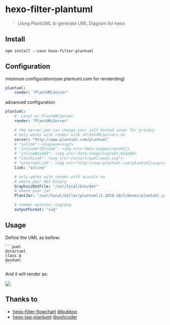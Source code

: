 # hexo-filter-plantuml

> Using PlantUML to generate UML Diagram for hexo

## Install

```
npm install --save hexo-filter-plantuml
```

## Configuration


minimum configuration(use plantuml.com for renderding)

```yaml
plantuml:
    render: "PlantUMLServer"
```

advanced configuration


```yaml
plantuml:
    #  Local or PlantUMLServer.
    render: "PlantUMLServer"

    # the server,you can change your self-hosted sever for privacy
    # only works with render with <PlantUMLServer> on
    server: "http://www.plantuml.com/plantuml"
    # "inline": <svg>xxx<svg/>
    # "inlineUrlEncode": <img src='data:image/svg+xml;> 
    # "inlineBase64": <img src='data:image/svg+xml;base64> 
    # "localLink": <img src="/assert/puml/xxxx.svg">
    # "externalLink": <img src="http://www.plantuml.com/plantuml/svg/xxx">
    link: "inline"

    # only works with render with <Local> on
    # where your dot binary
    GraphvizDotFile: "/usr/local/bin/dot"
    # where your jar
    PlantJar: "/usr/local/Cellar/plantuml/1.2019.10/libexec/plantuml.jar"

    # common options: svg/png
    outputFormat: "svg"
```

## Usage

Define the UML as bellow:

    ```puml
    @startuml
    class A
    @enduml
    ```

And it will render as:

![](http://www.plantuml.com/plantuml/svg/SoWkIImgAStDuKhEIImkLd3aSaZDIm7o0G00)

## Thanks to

- [hexo-filter-flowchart](https://github.com/bubkoo/hexo-filter-flowchart) [@bubkoo](https://github.com/bubkoo)
- [hexo-tag-plantuml](https://github.com/oohcoder/hexo-tag-plantuml) [@oohcoder](https://github.com/oohcoder)
